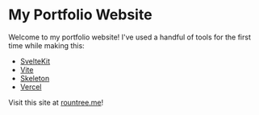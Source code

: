 # My Portfolio Website

Welcome to my portfolio website! I've used a handful of tools for the first time while making this:

- [SvelteKit](https://kit.svelte.dev)
- [Vite](https://vitejs.dev/)
- [Skeleton](https://www.skeleton.dev/)
- [Vercel](https://vercel.com/dashboard)

Visit this site at [rountree.me](https://rountree.me)!
